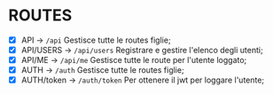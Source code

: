 # ROUTES

- [X] API -> `/api` Gestisce tutte le routes figlie;
- [X] API/USERS -> `/api/users` Registrare e gestire l'elenco degli utenti;
- [X] API/ME -> `/api/me` Gestisce tutte le route per l'utente loggato;
- [X] AUTH -> `/auth` Gestisce tutte le routes figlie;
- [X] AUTH/token -> `/auth/token` Per ottenere il jwt per loggare l'utente;
